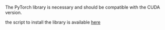 The PyTorch library is necessary and should be compatible with the CUDA version.

the script to install the library is available [here](https://pytorch.org/get-started/locally/#start-locally)
